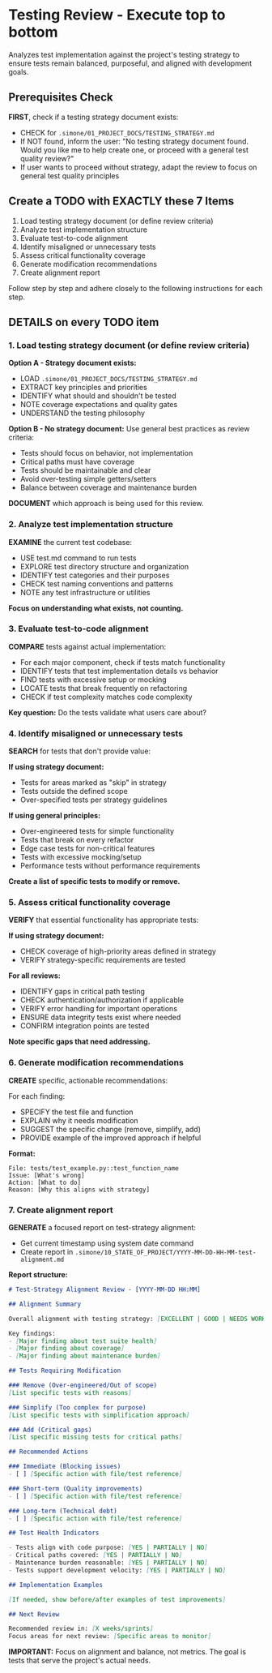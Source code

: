 # Testing Review - Execute top to bottom

Analyzes test implementation against the project's testing strategy to ensure tests remain balanced, purposeful, and aligned with development goals.

## Prerequisites Check

**FIRST**, check if a testing strategy document exists:

- CHECK for `.simone/01_PROJECT_DOCS/TESTING_STRATEGY.md`
- If NOT found, inform the user: "No testing strategy document found. Would you like me to help create one, or proceed with a general test quality review?"
- If user wants to proceed without strategy, adapt the review to focus on general test quality principles

## Create a TODO with EXACTLY these 7 Items

1. Load testing strategy document (or define review criteria)
2. Analyze test implementation structure
3. Evaluate test-to-code alignment
4. Identify misaligned or unnecessary tests
5. Assess critical functionality coverage
6. Generate modification recommendations
7. Create alignment report

Follow step by step and adhere closely to the following instructions for each step.

## DETAILS on every TODO item

### 1. Load testing strategy document (or define review criteria)

**Option A - Strategy document exists:**

- LOAD `.simone/01_PROJECT_DOCS/TESTING_STRATEGY.md`
- EXTRACT key principles and priorities
- IDENTIFY what should and shouldn't be tested
- NOTE coverage expectations and quality gates
- UNDERSTAND the testing philosophy

**Option B - No strategy document:**
Use general best practices as review criteria:

- Tests should focus on behavior, not implementation
- Critical paths must have coverage
- Tests should be maintainable and clear
- Avoid over-testing simple getters/setters
- Balance between coverage and maintenance burden

**DOCUMENT** which approach is being used for this review.

### 2. Analyze test implementation structure

**EXAMINE** the current test codebase:

- USE test.md command to run tests
- EXPLORE test directory structure and organization
- IDENTIFY test categories and their purposes
- CHECK test naming conventions and patterns
- NOTE any test infrastructure or utilities

**Focus on understanding what exists, not counting.**

### 3. Evaluate test-to-code alignment

**COMPARE** tests against actual implementation:

- For each major component, check if tests match functionality
- IDENTIFY tests that test implementation details vs behavior
- FIND tests with excessive setup or mocking
- LOCATE tests that break frequently on refactoring
- CHECK if test complexity matches code complexity

**Key question:** Do the tests validate what users care about?

### 4. Identify misaligned or unnecessary tests

**SEARCH** for tests that don't provide value:

**If using strategy document:**

- Tests for areas marked as "skip" in strategy
- Tests outside the defined scope
- Over-specified tests per strategy guidelines

**If using general principles:**

- Over-engineered tests for simple functionality
- Tests that break on every refactor
- Edge case tests for non-critical features
- Tests with excessive mocking/setup
- Performance tests without performance requirements

**Create a list of specific tests to modify or remove.**

### 5. Assess critical functionality coverage

**VERIFY** that essential functionality has appropriate tests:

**If using strategy document:**

- CHECK coverage of high-priority areas defined in strategy
- VERIFY strategy-specific requirements are tested

**For all reviews:**

- IDENTIFY gaps in critical path testing
- CHECK authentication/authorization if applicable
- VERIFY error handling for important operations
- ENSURE data integrity tests exist where needed
- CONFIRM integration points are tested

**Note specific gaps that need addressing.**

### 6. Generate modification recommendations

**CREATE** specific, actionable recommendations:

For each finding:

- SPECIFY the test file and function
- EXPLAIN why it needs modification
- SUGGEST the specific change (remove, simplify, add)
- PROVIDE example of the improved approach if helpful

**Format:**

```
File: tests/test_example.py::test_function_name
Issue: [What's wrong]
Action: [What to do]
Reason: [Why this aligns with strategy]
```

### 7. Create alignment report

**GENERATE** a focused report on test-strategy alignment:

- Get current timestamp using system date command
- Create report in `.simone/10_STATE_OF_PROJECT/YYYY-MM-DD-HH-MM-test-alignment.md`

**Report structure:**

```markdown
# Test-Strategy Alignment Review - [YYYY-MM-DD HH:MM]

## Alignment Summary

Overall alignment with testing strategy: [EXCELLENT | GOOD | NEEDS WORK | POOR]

Key findings:
- [Major finding about test suite health]
- [Major finding about coverage]
- [Major finding about maintenance burden]

## Tests Requiring Modification

### Remove (Over-engineered/Out of scope)
[List specific tests with reasons]

### Simplify (Too complex for purpose)
[List specific tests with simplification approach]

### Add (Critical gaps)
[List specific missing tests for critical paths]

## Recommended Actions

### Immediate (Blocking issues)
- [ ] [Specific action with file/test reference]

### Short-term (Quality improvements)
- [ ] [Specific action with file/test reference]

### Long-term (Technical debt)
- [ ] [Specific action with file/test reference]

## Test Health Indicators

- Tests align with code purpose: [YES | PARTIALLY | NO]
- Critical paths covered: [YES | PARTIALLY | NO]
- Maintenance burden reasonable: [YES | PARTIALLY | NO]
- Tests support development velocity: [YES | PARTIALLY | NO]

## Implementation Examples

[If needed, show before/after examples of test improvements]

## Next Review

Recommended review in: [X weeks/sprints]
Focus areas for next review: [Specific areas to monitor]
```

**IMPORTANT:** Focus on alignment and balance, not metrics. The goal is tests that serve the project's actual needs.
